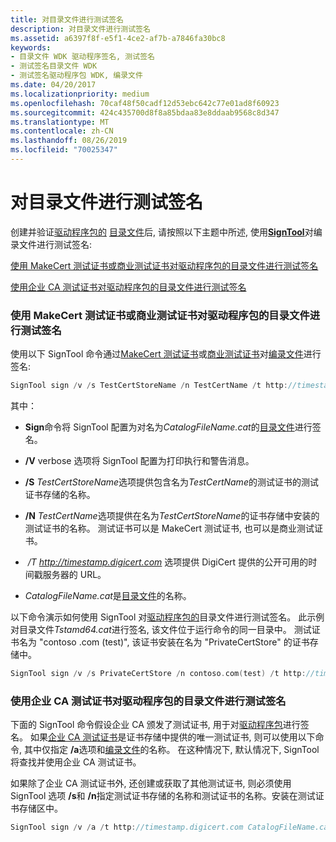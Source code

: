 ```yaml
---
title: 对目录文件进行测试签名
description: 对目录文件进行测试签名
ms.assetid: a6397f8f-e5f1-4ce2-af7b-a7846fa30bc8
keywords:
- 目录文件 WDK 驱动程序签名, 测试签名
- 测试签名目录文件 WDK
- 测试签名驱动程序包 WDK, 编录文件
ms.date: 04/20/2017
ms.localizationpriority: medium
ms.openlocfilehash: 70caf48f50cadf12d53ebc642c77e01ad8f60923
ms.sourcegitcommit: 424c435700d8f8a85bdaa83e8ddaab9568c8d347
ms.translationtype: MT
ms.contentlocale: zh-CN
ms.lasthandoff: 08/26/2019
ms.locfileid: "70025347"
---
```

# <a name="test-signing-a-catalog-file"></a>对目录文件进行测试签名


创建并验证[驱动程序包的](driver-packages.md) [目录文件](catalog-files.md)后, 请按照以下主题中所述, 使用[**SignTool**](https://docs.microsoft.com/windows-hardware/drivers/devtest/signtool)对编录文件进行测试签名:

[使用 MakeCert 测试证书或商业测试证书对驱动程序包的目录文件进行测试签名](#using-a-makecert-test-certificate-or-commercial-test-certificate-to-te)

[使用企业 CA 测试证书对驱动程序包的目录文件进行测试签名](#using-an-enterprise-ca-test-certificate-to-test-sign-a-driver-package-)

### <a href="" id="using-a-makecert-test-certificate-or-commercial-test-certificate-to-te"></a>使用 MakeCert 测试证书或商业测试证书对驱动程序包的目录文件进行测试签名

使用以下 SignTool 命令通过[MakeCert 测试证书](makecert-test-certificate.md)或[商业测试证书](commercial-test-certificate.md)对[编录文件](catalog-files.md)进行签名:

```cpp
SignTool sign /v /s TestCertStoreName /n TestCertName /t http://timestamp.digicert.com CatalogFileName.cat
```

其中：

-   **Sign**命令将 SignTool 配置为对名为*CatalogFileName.cat*的[目录文件](catalog-files.md)进行签名。

-   **/V** verbose 选项将 SignTool 配置为打印执行和警告消息。

-   **/S** *TestCertStoreName*选项提供包含名为*TestCertName*的测试证书的测试证书存储的名称。

-   **/N** *TestCertName*选项提供在名为*TestCertStoreName*的证书存储中安装的测试证书的名称。 测试证书可以是 MakeCert 测试证书, 也可以是商业测试证书。

-    */T http://timestamp.digicert.com* 选项提供 DigiCert 提供的公开可用的时间戳服务器的 URL。

-   *CatalogFileName.cat*是[目录文件](catalog-files.md)的名称。

以下命令演示如何使用 SignTool 对[驱动程序包的](driver-packages.md)目录文件进行测试签名。 此示例对目录文件*Tstamd64.cat*进行签名, 该文件位于运行命令的同一目录中。 测试证书名为 "contoso .com (test)", 该证书安装在名为 "PrivateCertStore" 的证书存储中。

```cpp
SignTool sign /v /s PrivateCertStore /n contoso.com(test) /t http://timestamp.digicert.com tstamd64.cat
```

### <a href="" id="using-an-enterprise-ca-test-certificate-to-test-sign-a-driver-package-"></a>使用企业 CA 测试证书对驱动程序包的目录文件进行测试签名

下面的 SignTool 命令假设企业 CA 颁发了测试证书, 用于对[驱动程序包](driver-packages.md)进行签名。 如果[企业 CA 测试证书](enterprise-ca-test-certificate.md)是证书存储中提供的唯一测试证书, 则可以使用以下命令, 其中仅指定 **/a**选项和[编录文件](catalog-files.md)的名称。 在这种情况下, 默认情况下, SignTool 将查找并使用企业 CA 测试证书。

如果除了企业 CA 测试证书外, 还创建或获取了其他测试证书, 则必须使用 SignTool 选项 **/s**和 **/n**指定测试证书存储的名称和测试证书的名称。安装在测试证书存储区中。

```cpp
SignTool sign /v /a /t http://timestamp.digicert.com CatalogFileName.cat
```

 

 





